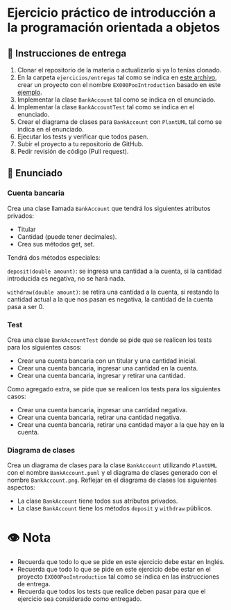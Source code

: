 
# Ejercicio práctico de introducción a la programación orientada a objetos

## 📝 Instrucciones de entrega

1. Clonar el repositorio de la materia o actualizarlo si ya lo tenías clonado.
2. En la carpeta `ejercicios/entregas` tal como se indica en [este archivo](./entregas/readme.md), crear un proyecto con el nombre `EX000PooIntroduction` basado en este [ejemplo](../temario/PooSession2).
3. Implementar la clase `BankAccount` tal como se indica en el enunciado.
4. Implementar la clase `BankAccountTest` tal como se indica en el enunciado.
5. Crear el diagrama de clases para  `BankAccount` con `PlantUML` tal como se indica en el enunciado.
6. Ejecutar los tests y verificar que todos pasen.
7. Subir el proyecto a tu repositorio de GitHub.
8. Pedir revisión de código (Pull request).

## 🧠 Enunciado

### Cuenta bancaria
Crea una clase llamada `BankAccount` que tendrá los siguientes atributos privados: 
- Titular
- Cantidad (puede tener decimales).
- Crea sus métodos get, set.

Tendrá dos métodos especiales:

`deposit(double amount)`: se ingresa una cantidad a la cuenta, si la cantidad introducida es negativa, no se hará nada.

`withdraw(double amount)`: se retira una cantidad a la cuenta, si restando la cantidad actual a la que nos pasan es negativa, la cantidad de la cuenta pasa a ser 0.

### Test
Crea una clase `BankAccountTest` donde se pide que se realicen los tests para los siguientes casos:
* Crear una cuenta bancaria con un titular y una cantidad inicial.  
* Crear una cuenta bancaria, ingresar una cantidad en la cuenta.
* Crear una cuenta bancaria, ingresar y retirar una cantidad.

Como agregado extra, se pide que se realicen los tests para los siguientes casos:
* Crear una cuenta bancaria, ingresar una cantidad negativa.
* Crear una cuenta bancaria, retirar una cantidad negativa.
* Crear una cuenta bancaria, retirar una cantidad mayor a la que hay en la cuenta.

### Diagrama de clases
Crea un diagrama de clases para la clase `BankAccount` utilizando `PlantUML` con el nombre `BankAccount.puml` y el diagrama de clases generado con el nombre `BankAccount.png`.
Reflejar en el diagrama de clases los siguientes aspectos:
- La clase `BankAccount` tiene todos sus atributos privados.
- La clase `BankAccount` tiene los métodos `deposit` y `withdraw` públicos.


# 👁️ Nota
- Recuerda que todo lo que se pide en este ejercicio debe estar en Inglés.
- Recuerda que todo lo que se pide en este ejercicio debe estar en el proyecto `EX000PooIntroduction` tal como se indica en las instrucciones de entrega.
- Recuerda que todos los tests que realice deben pasar para que el ejercicio sea considerado como entregado.
